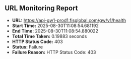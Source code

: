 ## URL Monitoring Report

- **URL:** https://api-gw1-prod1.fisglobal.com/gw/v1/health
- **Start Time:** 2025-08-30T11:08:54.681192
- **End Time:** 2025-08-30T11:08:54.880022
- **Total Time Taken:** 0.19883 seconds
- **HTTP Status Code:** 403
- **Status:** Failure
- **Failure Reason:** HTTP Status Code: 403
